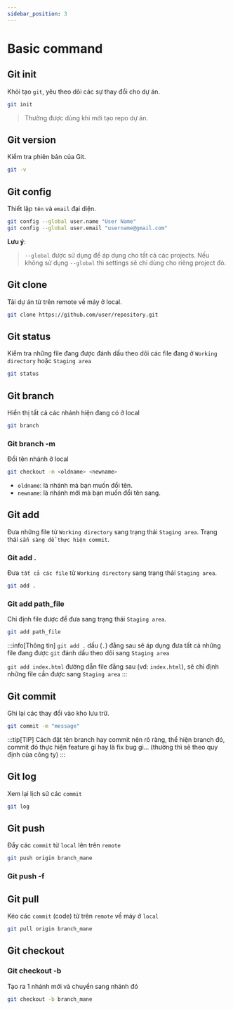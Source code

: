 ```yaml
---
sidebar_position: 3
---
```


# Basic command

## Git init

Khỏi tạo `git`, yêu theo dõi các sự thay đổi cho dự án.

```bash
git init
```

> Thường được dùng khi mới tạo repo dự án.

## Git version

Kiểm tra phiên bản của Git.

```bash
git -v
```

## Git config

Thiết lập `tên` và `email` đại diện.

```bash
git config --global user.name "User Name"
git config --global user.email "username@gmail.com"
```

**Lưu ý**:

> `--global` được sử dụng để áp dụng cho tất cả các projects. Nếu không sử dụng `--global` thì settings sẽ chỉ dùng cho riêng project đó.

## Git clone

Tải dự án từ trên remote về máy ở local.

```bash
git clone https://github.com/user/repository.git
```

## Git status

Kiểm tra những file đang được đánh dấu theo dõi các file đang ở `Working directory` hoặc `Staging area`

```bash
git status
```

## Git branch

Hiển thị tất cả các nhánh hiện đang có ở local

```bash
git branch
```

### Git branch -m

Đổi tên nhánh ở local

```bash
git checkout -m <oldname> <newname>
```

- `oldname`: là nhánh mà bạn muốn đổi tên.
- `newname`: là nhánh mới mà bạn muốn đổi tên sang.

## Git add

Đưa những file từ `Working directory` sang trạng thái `Staging area`. Trạng thái `sẵn sàng để thực hiện commit`.

### Git add .

Đưa `tất cả các file` từ `Working directory` sang trạng thái `Staging area`.

```bash
git add .
```

### Git add path_file

Chỉ định file được để đưa sang trạng thái `Staging area`.

```bash
git add path_file
```

:::info[Thông tin]
`git add .` dấu (`.`) đằng sau sẽ áp dụng đưa tất cả những file đang được `git` đánh dấu theo dõi sang `Staging area`

`git add index.html` đường dẫn file đằng sau (vd: `index.html`), sẽ chỉ định những file cần được sang `Staging area`
:::

## Git commit

Ghi lại các thay đổi vào kho lưu trữ.

```bash
git commit -m "message"
```

:::tip[TIP]
Cách đặt tên branch hay commit nên rõ ràng, thể hiện branch đó, commit đó thực hiện feature gì hay là fix bug gì... (thường thì sẽ theo quy định của công ty)
:::

## Git log

Xem lại lịch sử các `commit`

```bash
git log
```

## Git push

Đẩy các `commit` từ `local` lên trên `remote`

```bash
git push origin branch_mane
```

### Git push -f

## Git pull

Kéo các `commit` (code) từ trên `remote` về máy ở `local`

```bash
git pull origin branch_mane
```

## Git checkout

### Git checkout -b

Tạo ra 1 nhánh mới và chuyển sang nhánh đó

```bash
git checkout -b branch_mane
```
